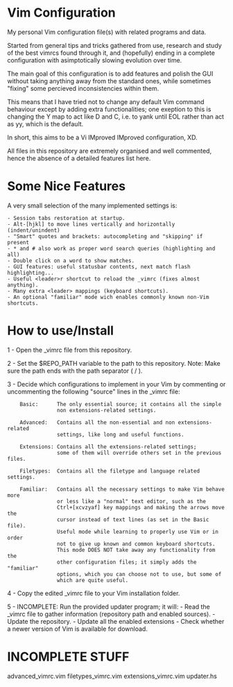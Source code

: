 Vim Configuration
===

My personal Vim configuration file(s) with related programs and data.

Started from general tips and tricks gathered from use, research and
study of the best vimrcs found through it, and (hopefully) ending in a
complete configuration with asimptotically slowing evolution over time.

The main goal of this configuration is to add features and polish the GUI
without taking anything away from the standard ones, while sometimes "fixing"
some percieved inconsistencies within them.

This means that I have tried not to change any default Vim command behaviour
except by adding extra functionalities; one exeption to this is changing the
Y map to act like D and C, i.e. to yank until EOL rather than act as yy,
which is the default.

In short, this aims to be a Vi IMproved IMproved configuration, XD.

All files in this repository are extremely organised and well commented,
hence the absence of a detailed features list here.


Some Nice Features
===

A very small selection of the many implemented settings is:

    - Session tabs restoration at startup.
    - Alt-[hjkl] to move lines vertically and horizontally (indent/unindent)
    - "Smart" quotes and brackets: autocompleting and "skipping" if present
    - * and # also work as proper word search queries (highlighting and all)
    - Double click on a word to show matches.
    - GUI features: useful statusbar contents, next match flash highlighting...
    - Useful <leader>r shortcut to reload the _vimrc (fixes almost anything).
    - Many extra <leader> mappings (keyboard shortcuts).
    - An optional "familiar" mode wich enables commonly known non-Vim shortcuts.


How to use/Install
===

1 - Open the _vimrc file from this repository.

2 - Set the $REPO_PATH variable to the path to this repository.
        Note: Make sure the path ends with the path separator ( / ).

3 - Decide which configurations to implement in your Vim by commenting or
    uncommenting the following "source" lines in the _vimrc file:

        Basic:      The only essential source; it contains all the simple
                    non extensions-related settings.

        Advanced:   Contains all the non-essential and non extensions-related
                    settings, like long and useful functions.

        Extensions: Contains all the extensions-related settings;
                    some of them will override others set in the previous files.

        Filetypes:  Contains all the filetype and language related settings.

        Familiar:   Contains all the necessary settings to make Vim behave more
                    or less like a "normal" text editor, such as the
                    Ctrl+[xcvzyaf] key mappings and making the arrows move the
                    cursor instead of text lines (as set in the Basic file).
                    Useful mode while learning to properly use Vim or in order
                    not to give up known and common keyboard shortcuts.
                    This mode DOES NOT take away any functionality from the
                    other configuration files; it simply adds the "familiar"
                    options, which you can choose not to use, but some of
                    which are quite useful.

4 - Copy the edited _vimrc file to your Vim installation folder.

5 - INCOMPLETE: Run the provided updater program; it will:
        - Read the _vimrc file to gather information (repository path and
          enabled sources).
        - Update the repository.
        - Update all the enabled extensions
        - Check whether a newer version of Vim is available for download.


INCOMPLETE STUFF
===

advanced_vimrc.vim
filetypes_vimrc.vim
extensions_vimrc.vim
updater.hs
